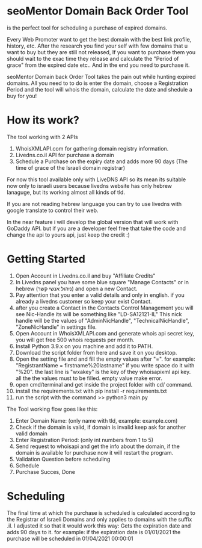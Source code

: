 # seoMentor Domain Back Order Tool
is the perfect tool for scheduling a purchase of expired domains.

Every Web Promoter want to get the best domain with the best link profile, history, etc.
After the research you find your self with few domains that u want to buy but they are still not released,
If you want to purchase them you should wait to the exac time they release and calculate the "Period of grace" from the expired date etc..
And in the end you need to purchase it.

seoMentor Domain back Order Tool takes the pain out while hunting expired domains.
All you need to to do is enter the domain, choose a Registration Period and the tool will whois the domain, calculate the date and shedule a buy for you!

# How its work? 

The tool working with 2 APIs

1. WhoisXMLAPI.com for gathering domain registry information.
2. Livedns.co.il API for purchase a domain
3. Schedule a Purchase on the expiry date and adds more 90 days (The time of grace of the Israeli domain registrar)


For now this tool available only with LiveDNS API so its mean its suitable now only to israeli users because livedns website has only hebrew lanaguge, but its working almost all kinds of tld.

If you are not reading hebrew language you can try to use livedns with google translate to control their web.

In the near feature i will develop the global version that will work with GoDaddy API.
but if you are a developer feel free that take the code and change the api to yours api, just keep the credit :)

# Getting Started

1. Open Account in Livedns.co.il and buy "Affiliate Credits"
2. In Livedns panel you have some blue square "Manage Contacts" or in hebrew (ניהול אנשי קשר) and open a new Contact.
3. Pay attention that you enter a valid details and only in english. if you already a livedns customer so keep your exist Contact.
4. after you create a Contact in the Contacts Control Management you will see Nic-Handle its will be something like "LD-SA12121-IL"
This nick handle will be the values of "AdminNicHandle", "TechnicalNicHandle", "ZoneNicHandle" in settings file.
5. Open Account in WhoisXMLAPI.com and generate whois api secret key, you will get free 500 whois requests per month.
6. Install Python 3.9.x on you machine and add it to PATH.
7. Download the script folder from here and save it on you desktop.
8. Open the setting file and and fill the empty values after "=".
for example: "RegistrantName = firstname%20lastname" if you write space do it with "%20".
the last line is "wxakey" is the key of they whoisapixml api key.
all the the values must to be filled. empty value make error.
9. open cmd/terminal and get inside the project folder with cd/ command.
11. install the requirements.txt with pip install -r requirements.txt
12. run the script with the command >> python3 main.py

The Tool working flow goes like this:

1. Enter Domain Name: (only name with tld, example: example.com)
2. Check if the domain is valid, if domain is invalid keep ask for another valid domain
3. Enter Registration Period: (only int numbers from 1 to 5)
4. Send request to whoisapi and get the info about the domain, if the domain is available for purchase now it will restart the program.
5. Validation Question before scheduling
6. Schedule
7. Purchase Succes, Done

# Scheduling 
The final time at which the purchase is scheduled is calculated according to the Registrar of Israeli Domains and only applies to domains with the suffix .il.
I adjusted it so that it would work this way:
Gets the expiration date and adds 90 days to it.
for example: 
if the expiration date is 01/01/2021 the purchase will be scheduled in 01/04/2021 00:00:01




